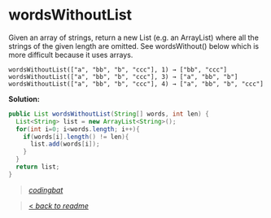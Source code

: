 # wordsWithoutList

Given an array of strings, return a new List (e.g. an ArrayList) where all the strings of the given length are omitted. See wordsWithout() below which is more difficult because it uses arrays.

```
wordsWithoutList(["a", "bb", "b", "ccc"], 1) → ["bb", "ccc"]
wordsWithoutList(["a", "bb", "b", "ccc"], 3) → ["a", "bb", "b"]
wordsWithoutList(["a", "bb", "b", "ccc"], 4) → ["a", "bb", "b", "ccc"]
```

**Solution:**

```java
public List wordsWithoutList(String[] words, int len) {
  List<String> list = new ArrayList<String>();
  for(int i=0; i<words.length; i++){
    if(words[i].length() != len){
      list.add(words[i]);
    }
  }
  return list;
}
```

> _[codingbat](https://codingbat.com/prob/p183407)_

> [< _back to readme_](/README.md)
